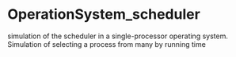 # OperationSystem_scheduler
simulation of the scheduler in a single-processor operating system. Simulation of selecting a process from many by running time
